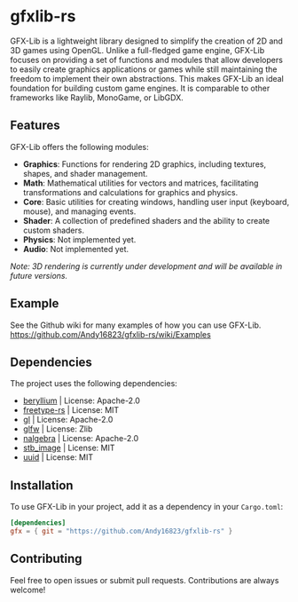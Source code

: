 # gfxlib-rs
GFX-Lib is a lightweight library designed to simplify the creation of 2D and 3D games using OpenGL. Unlike a full-fledged game engine, GFX-Lib focuses on providing a set of functions and modules that allow developers to easily create graphics applications or games while still maintaining the freedom to implement their own abstractions. This makes GFX-Lib an ideal foundation for building custom game engines. It is comparable to other frameworks like Raylib, MonoGame, or LibGDX.

## Features
GFX-Lib offers the following modules:

- **Graphics**: Functions for rendering 2D graphics, including textures, shapes, and shader management.
- **Math**: Mathematical utilities for vectors and matrices, facilitating transformations and calculations for graphics and physics.
- **Core**: Basic utilities for creating windows, handling user input (keyboard, mouse), and managing events.
- **Shader**: A collection of predefined shaders and the ability to create custom shaders.
- **Physics**: Not implemented yet.
- **Audio**: Not implemented yet.

*Note: 3D rendering is currently under development and will be available in future versions.*

## Example
See the Github wiki for many examples of how you can use GFX-Lib. 
https://github.com/Andy16823/gfxlib-rs/wiki/Examples

## Dependencies
The project uses the following dependencies:
- [beryllium](https://crates.io/crates/beryllium) | License: Apache-2.0
- [freetype-rs](https://crates.io/crates/freetype-rs) | License: MIT
- [gl](https://crates.io/crates/gl) | License: Apache-2.0
- [glfw](https://crates.io/crates/glfw) | License: Zlib
- [nalgebra](https://crates.io/crates/nalgebra) | License: Apache-2.0
- [stb_image](https://crates.io/crates/stb_image) | License: MIT
- [uuid](https://crates.io/crates/uuid) | License: MIT

## Installation
To use GFX-Lib in your project, add it as a dependency in your `Cargo.toml`:

```toml
[dependencies]
gfx = { git = "https://github.com/Andy16823/gfxlib-rs" }
```

## Contributing
Feel free to open issues or submit pull requests. Contributions are always welcome!
